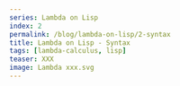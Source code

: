 ```yaml
---
series: Lambda on Lisp
index: 2
permalink: /blog/lambda-on-lisp/2-syntax
title: Lambda on Lisp - Syntax
tags: [lambda-calculus, lisp]
teaser: XXX
image: Lambda xxx.svg
---
```


